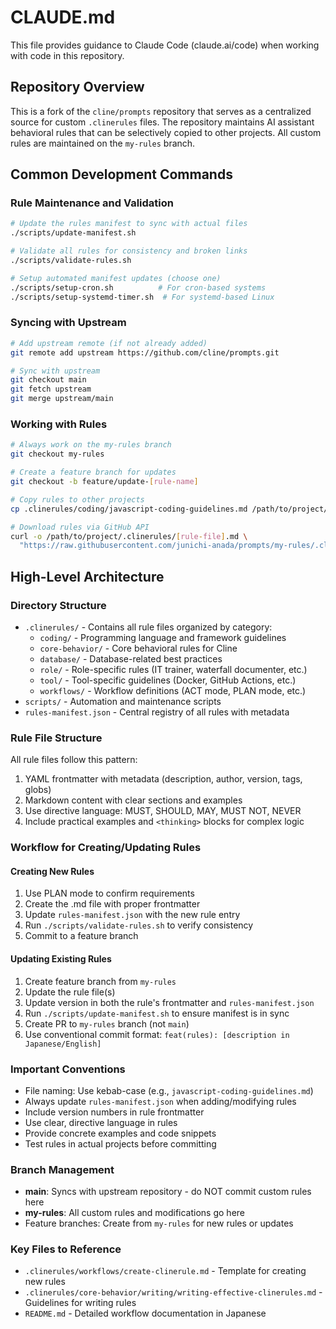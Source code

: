 # CLAUDE.md

This file provides guidance to Claude Code (claude.ai/code) when working with code in this repository.

## Repository Overview

This is a fork of the `cline/prompts` repository that serves as a centralized source for custom `.clinerules` files. The repository maintains AI assistant behavioral rules that can be selectively copied to other projects. All custom rules are maintained on the `my-rules` branch.

## Common Development Commands

### Rule Maintenance and Validation
```bash
# Update the rules manifest to sync with actual files
./scripts/update-manifest.sh

# Validate all rules for consistency and broken links
./scripts/validate-rules.sh

# Setup automated manifest updates (choose one)
./scripts/setup-cron.sh          # For cron-based systems
./scripts/setup-systemd-timer.sh  # For systemd-based Linux
```

### Syncing with Upstream
```bash
# Add upstream remote (if not already added)
git remote add upstream https://github.com/cline/prompts.git

# Sync with upstream
git checkout main
git fetch upstream
git merge upstream/main
```

### Working with Rules
```bash
# Always work on the my-rules branch
git checkout my-rules

# Create a feature branch for updates
git checkout -b feature/update-[rule-name]

# Copy rules to other projects
cp .clinerules/coding/javascript-coding-guidelines.md /path/to/project/.clinerules/

# Download rules via GitHub API
curl -o /path/to/project/.clinerules/[rule-file].md \
  "https://raw.githubusercontent.com/junichi-anada/prompts/my-rules/.clinerules/[path-to-rule]"
```

## High-Level Architecture

### Directory Structure
- `.clinerules/` - Contains all rule files organized by category:
  - `coding/` - Programming language and framework guidelines
  - `core-behavior/` - Core behavioral rules for Cline
  - `database/` - Database-related best practices
  - `role/` - Role-specific rules (IT trainer, waterfall documenter, etc.)
  - `tool/` - Tool-specific guidelines (Docker, GitHub Actions, etc.)
  - `workflows/` - Workflow definitions (ACT mode, PLAN mode, etc.)
- `scripts/` - Automation and maintenance scripts
- `rules-manifest.json` - Central registry of all rules with metadata

### Rule File Structure
All rule files follow this pattern:
1. YAML frontmatter with metadata (description, author, version, tags, globs)
2. Markdown content with clear sections and examples
3. Use directive language: MUST, SHOULD, MAY, MUST NOT, NEVER
4. Include practical examples and `<thinking>` blocks for complex logic

### Workflow for Creating/Updating Rules

#### Creating New Rules
1. Use PLAN mode to confirm requirements
2. Create the .md file with proper frontmatter
3. Update `rules-manifest.json` with the new rule entry
4. Run `./scripts/validate-rules.sh` to verify consistency
5. Commit to a feature branch

#### Updating Existing Rules
1. Create feature branch from `my-rules`
2. Update the rule file(s)
3. Update version in both the rule's frontmatter and `rules-manifest.json`
4. Run `./scripts/update-manifest.sh` to ensure manifest is in sync
5. Create PR to `my-rules` branch (not `main`)
6. Use conventional commit format: `feat(rules): [description in Japanese/English]`

### Important Conventions
- File naming: Use kebab-case (e.g., `javascript-coding-guidelines.md`)
- Always update `rules-manifest.json` when adding/modifying rules
- Include version numbers in rule frontmatter
- Use clear, directive language in rules
- Provide concrete examples and code snippets
- Test rules in actual projects before committing

### Branch Management
- **main**: Syncs with upstream repository - do NOT commit custom rules here
- **my-rules**: All custom rules and modifications go here
- Feature branches: Create from `my-rules` for new rules or updates

### Key Files to Reference
- `.clinerules/workflows/create-clinerule.md` - Template for creating new rules
- `.clinerules/core-behavior/writing/writing-effective-clinerules.md` - Guidelines for writing rules
- `README.md` - Detailed workflow documentation in Japanese